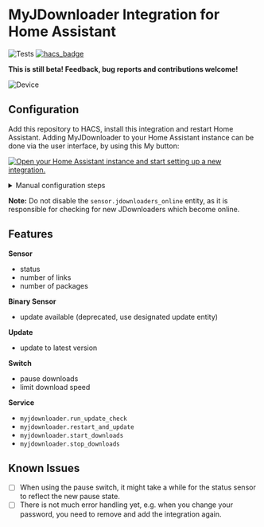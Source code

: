 # MyJDownloader Integration for Home Assistant

![Tests](https://github.com/doudz/homeassistant-myjdownloader/workflows/Tests/badge.svg)
[![hacs_badge](https://img.shields.io/badge/HACS-Custom-orange.svg)](https://github.com/hacs/integration)

**This is still beta! Feedback, bug reports and contributions welcome!**

![Device](jdownloader.png)

## Configuration

Add this repository to HACS, install this integration and restart Home Assistant. Adding MyJDownloader to your Home Assistant instance can be done via the user interface, by using this My button:

[![Open your Home Assistant instance and start setting up a new integration.](https://my.home-assistant.io/badges/config_flow_start.svg)](https://my.home-assistant.io/redirect/config_flow_start/?domain=myjdownloader)

<details>
  <summary>Manual configuration steps</summary>

- Browse to your Home Assistant instance.
- In the sidebar click on [Configuration](https://my.home-assistant.io/redirect/config).
- From the configuration menu select: [Integrations](https://my.home-assistant.io/redirect/integrations).
- In the bottom right, click on the [Add Integration](https://my.home-assistant.io/redirect/config_flow_start/?domain=myjdownloader) button.
- From the list, search and select "MyJDownloader".
- Follow the instruction on screen to complete the set up.
</details>

**Note:** Do not disable the `sensor.jdownloaders_online` entity, as it is responsible for checking for new JDownloaders which become online.

## Features

**Sensor**

- status
- number of links
- number of packages

**Binary Sensor**

- update available (deprecated, use designated update entity)

**Update**

- update to latest version

**Switch**

- pause downloads
- limit download speed

**Service**

- `myjdownloader.run_update_check`
- `myjdownloader.restart_and_update`
- `myjdownloader.start_downloads`
- `myjdownloader.stop_downloads`

## Known Issues

- [ ] When using the pause switch, it might take a while for the status sensor to reflect the new pause state.
- [ ] There is not much error handling yet, e.g. when you change your password, you need to remove and add the integration again.
